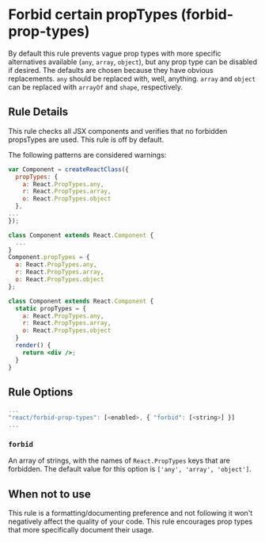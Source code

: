 # Forbid certain propTypes (forbid-prop-types)

By default this rule prevents vague prop types with more specific alternatives available (`any`, `array`, `object`), but any prop type can be disabled if desired. The defaults are chosen because they have obvious replacements. `any` should be replaced with, well, anything. `array` and `object` can be replaced with `arrayOf` and `shape`, respectively.

## Rule Details

This rule checks all JSX components and verifies that no forbidden propsTypes are used.
This rule is off by default.

The following patterns are considered warnings:

```jsx
var Component = createReactClass({
  propTypes: {
    a: React.PropTypes.any,
    r: React.PropTypes.array,
    o: React.PropTypes.object
  },
...
});

class Component extends React.Component {
  ...
}
Component.propTypes = {
  a: React.PropTypes.any,
  r: React.PropTypes.array,
  o: React.PropTypes.object
};

class Component extends React.Component {
  static propTypes = {
    a: React.PropTypes.any,
    r: React.PropTypes.array,
    o: React.PropTypes.object
  }
  render() {
    return <div />;
  }
}
```

## Rule Options

```js
...
"react/forbid-prop-types": [<enabled>, { "forbid": [<string>] }]
...
```

### `forbid`

An array of strings, with the names of `React.PropTypes` keys that are forbidden. The default value for this option is `['any', 'array', 'object']`.

## When not to use

This rule is a formatting/documenting preference and not following it won't negatively affect the quality of your code. This rule encourages prop types that more specifically document their usage.
